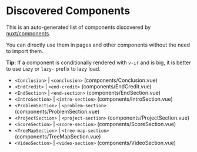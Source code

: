# Discovered Components

This is an auto-generated list of components discovered by [nuxt/components](https://github.com/nuxt/components).

You can directly use them in pages and other components without the need to import them.

**Tip:** If a component is conditionally rendered with `v-if` and is big, it is better to use `Lazy` or `lazy-` prefix to lazy load.

- `<Conclusion>` | `<conclusion>` (components/Conclusion.vue)
- `<EndCredit>` | `<end-credit>` (components/EndCredit.vue)
- `<EndSection>` | `<end-section>` (components/EndSection.vue)
- `<IntroSection>` | `<intro-section>` (components/IntroSection.vue)
- `<ProblemSection>` | `<problem-section>` (components/ProblemSection.vue)
- `<ProjectSection>` | `<project-section>` (components/ProjectSection.vue)
- `<ScoreSection>` | `<score-section>` (components/ScoreSection.vue)
- `<TreeMapSection>` | `<tree-map-section>` (components/TreeMapSection.vue)
- `<VideoSection>` | `<video-section>` (components/VideoSection.vue)
